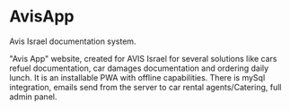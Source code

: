 # AvisApp
Avis Israel documentation system.

"Avis App" website, created for AVIS Israel for several solutions like cars refuel documentation, car damages documentation and ordering daily lunch. It is an installable PWA with offline capabilities. There is mySql integration, emails send from the server to car rental agents/Catering, full admin panel. 
